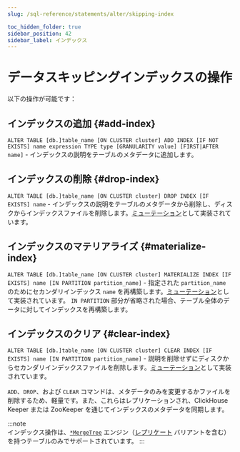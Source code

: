 ```yaml
---
slug: /sql-reference/statements/alter/skipping-index

toc_hidden_folder: true
sidebar_position: 42
sidebar_label: インデックス
---
```



# データスキッピングインデックスの操作

以下の操作が可能です：

## インデックスの追加 {#add-index}

`ALTER TABLE [db.]table_name [ON CLUSTER cluster] ADD INDEX [IF NOT EXISTS] name expression TYPE type [GRANULARITY value] [FIRST|AFTER name]` - インデックスの説明をテーブルのメタデータに追加します。

## インデックスの削除 {#drop-index}

`ALTER TABLE [db.]table_name [ON CLUSTER cluster] DROP INDEX [IF EXISTS] name` - インデックスの説明をテーブルのメタデータから削除し、ディスクからインデックスファイルを削除します。[ミューテーション](/sql-reference/statements/alter/index.md#mutations)として実装されています。

## インデックスのマテリアライズ {#materialize-index}

`ALTER TABLE [db.]table_name [ON CLUSTER cluster] MATERIALIZE INDEX [IF EXISTS] name [IN PARTITION partition_name]` - 指定された `partition_name` のためにセカンダリインデックス `name` を再構築します。[ミューテーション](/sql-reference/statements/alter/index.md#mutations)として実装されています。 `IN PARTITION` 部分が省略された場合、テーブル全体のデータに対してインデックスを再構築します。

## インデックスのクリア {#clear-index}

`ALTER TABLE [db.]table_name [ON CLUSTER cluster] CLEAR INDEX [IF EXISTS] name [IN PARTITION partition_name]` - 説明を削除せずにディスクからセカンダリインデックスファイルを削除します。[ミューテーション](/sql-reference/statements/alter/index.md#mutations)として実装されています。

`ADD`、`DROP`、および `CLEAR` コマンドは、メタデータのみを変更するかファイルを削除するため、軽量です。また、これらはレプリケーションされ、ClickHouse Keeper または ZooKeeper を通じてインデックスのメタデータを同期します。

:::note    
インデックス操作は、[`*MergeTree`](/engines/table-engines/mergetree-family/mergetree.md) エンジン（[レプリケート](/engines/table-engines/mergetree-family/replication.md) バリアントを含む）を持つテーブルのみでサポートされています。
:::
